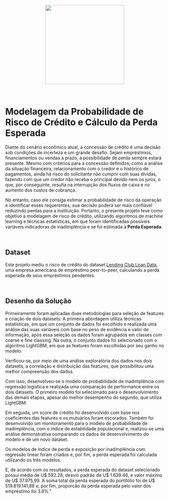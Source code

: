 <p align="center">
  <img src = "https://thumbs2.imgbox.com/32/93/xRH3CBEG_t.png" width="250">
</p>

<br> 

# Modelagem da Probabilidade de Risco de Crédito e Cálculo da Perda Esperada

Diante do cenário econômico atual, a concessão de crédito é uma decisão sob condições de incerteza e um grande desafio. Sejam empréstimos, financiamentos ou vendas a prazo, a possibilidade de perda sempre estará presente. Mesmo com critérios para a concessão definidos, como a análise da situação financeira, relacionamento com o credor e o histórico de pagamentos, ainda há risco do solicitante não cumprir com suas dívidas, fazendo com que um credor não receba o principal devido nem os juros, o que, por conseguinte, resulta na interrupção dos fluxos de caixa e no aumento dos custos de cobrança. 

No entanto, caso ele consiga estimar a probabilidade de risco da operação e identificar esses requerentes, sua decisão poderá ser mais confiável reduzindo perdas para a instituição. Portanto, o presente projeto teve como objetivo a modelagem de risco de crédito, utilizando algoritmos de machine learning e técnicas estatísticas, em que foram identificadas possíveis variáveis indicadoras de inadimplência e se foi estimada a **Perda Esperada**.

<br>

## Dataset

Este projeto mediu o risco de crédito do dataset [Lending Club Loan Data](https://www.kaggle.com/datasets/ethon0426/lending-club-20072020q1), uma empresa americana de empréstimo peer-to-peer, calculando a perda esperada de seus empréstimos pendentes. 

<br>

## Desenho da Solução

Primeiramente foram aplicadas duas metodologias para seleção de features e criação de dois datasets: A primeira abordagem utiliza técnicas estatísticas, em que um conjunto de dados foi escolhido e realizada uma análise das suas variáveis com base no peso de evidência e valor de informação, após essa seleção os dados foram agrupados em classes com coarse e fine classing. Na outra, o conjunto dados foi selecionado com o algoritmo LightGBM, em que as features foram escolhidas por seu ganho no modelo.

Verificou-se, por meio de uma análise exploratória dos dados nos dois datasets, a correlação e distribuição das features, que possibilitou uma melhor compreensão dos dados. 

Com isso, desenvolveu-se o modelo de probabilidade de inadimplência com regressão logística e realizada uma comparação de performance entre os dois datasets. O primeiro modelo foi selecionado para o desenvolvimento das demais etapas, apesar do melhor desempenho do segundo, que utiliza LightGBM.

Em seguida, um score de crédito foi desenvolvido com base nos coeficientes das features e os mutuários foram escorados. Também foi desenvolvido um monitoramento para o modelo de probabilidade de inadimplência, com o índice de estabilidade populacional e, realizou-se uma análise demonstrativa comparando os dados de desenvolvimento do modelo e de um novo dataset. 

Os modelos de índice de perda e exposição por inadimplência com regressão linear foram criados e, por fim, a perda esperada foi calculada utilizando os três modelos.

E, de acordo com os resultados, a perda esperada do dataset selecionado possui média de U\$ 592.28, desvio padrão de U\$ 1.639.46, e valor máximo de U\$ 37.975,99. A soma total da perda esperada do portifólio foi de U\$ 519.819.141,88 e, por fim, proporcão da perda esperada pelo valor dos empréstimo foi 3.8%."
